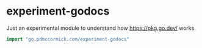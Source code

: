 experiment-godocs
=================

Just an experimental module to understand how https://pkg.go.dev/ works.

```go
import "go.pdmccormick.com/experiment-godocs"
```

